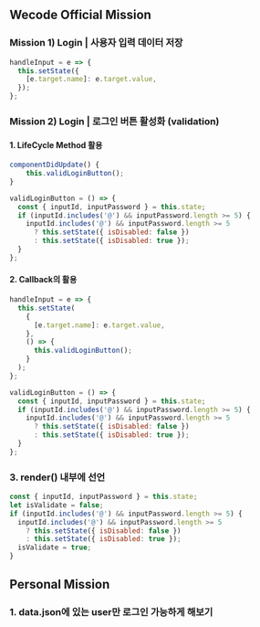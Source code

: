## Wecode Official Mission

### Mission 1) Login | 사용자 입력 데이터 저장

```js
handleInput = e => {
  this.setState({
    [e.target.name]: e.target.value,
  });
};
```

### Mission 2) Login | 로그인 버튼 활성화 (validation)

#### 1. LifeCycle Method 활용

```js
componentDidUpdate() {
    this.validLoginButton();
}

validLoginButton = () => {
  const { inputId, inputPassword } = this.state;
  if (inputId.includes('@') && inputPassword.length >= 5) {
    inputId.includes('@') && inputPassword.length >= 5
      ? this.setState({ isDisabled: false })
      : this.setState({ isDisabled: true });
  }
};
```

#### 2. Callback의 활용

```js
handleInput = e => {
  this.setState(
    {
      [e.target.name]: e.target.value,
    },
    () => {
      this.validLoginButton();
    }
  );
};

validLoginButton = () => {
  const { inputId, inputPassword } = this.state;
  if (inputId.includes('@') && inputPassword.length >= 5) {
    inputId.includes('@') && inputPassword.length >= 5
      ? this.setState({ isDisabled: false })
      : this.setState({ isDisabled: true });
  }
};
```

### 3. render() 내부에 선언

```js
const { inputId, inputPassword } = this.state;
let isValidate = false;
if (inputId.includes('@') && inputPassword.length >= 5) {
  inputId.includes('@') && inputPassword.length >= 5
    ? this.setState({ isDisabled: false })
    : this.setState({ isDisabled: true });
  isValidate = true;
}
```

## Personal Mission

### 1. data.json에 있는 user만 로그인 가능하게 해보기
